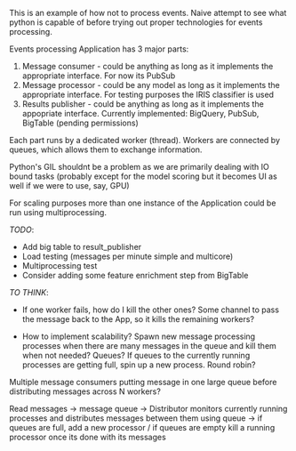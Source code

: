 This is an example of how not to process events. Naive attempt to see what python is capable of before 
trying out proper technologies for events processing.

 
Events processing Application has 3 major parts:
1) Message consumer - could be anything as long as it implements the appropriate interface. For now its PubSub
2) Message processor - could be any model as long as it implements the appropriate interface. For testing purposes the IRIS classifier is used
3) Results publisher - could be anything as long as it implements the appopriate interface. Currently implemented: BigQuery, PubSub, BigTable (pending permissions)

Each part runs by a dedicated worker (thread). Workers are connected by queues, which allows them to exchange information.

Python's GIL shouldnt be a problem as we are primarily dealing with IO bound tasks (probably except for the model scoring but it becomes UI
as well if we were to use, say, GPU)

For scaling purposes more than one instance of the Application could be run using multiprocessing.



*TODO*:

- Add big table to result_publisher
- Load testing (messages per minute simple and multicore)
- Multiprocessing test
- Consider adding some feature enrichment step from BigTable

*TO THINK*:
- If one worker fails, how do I kill the other ones? Some channel to pass the
message back to the App, so it kills the remaining workers?
  
- How to implement scalability? Spawn new message processing processes when
there are many messages in the queue and kill them when not needed? Queues? If
  queues to the currently running processes are getting full, spin up a 
  new process. Round robin?
  
Multiple message consumers putting message in one large queue before distributing
messages across N workers?

Read messages -> message queue -> Distributor monitors currently running processes and
distributes messages between them using queue -> if queues are full, add a new processor / if 
queues are empty kill a running processor once its done with its messages